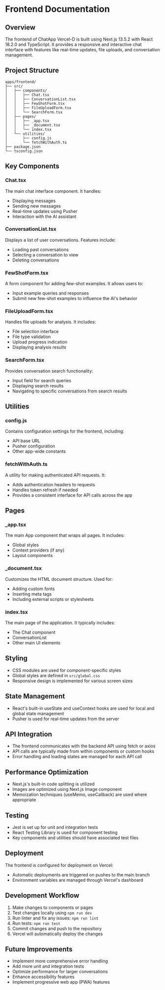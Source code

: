 # Frontend Documentation

## Overview

The frontend of ChatApp Vercel-D is built using Next.js 13.5.2 with React 18.2.0 and TypeScript. It provides a responsive and interactive chat interface with features like real-time updates, file uploads, and conversation management.

## Project Structure

```
apps/frontend/
├── src/
│   ├── components/
│   │   ├── Chat.tsx
│   │   ├── ConversationList.tsx
│   │   ├── FewShotForm.tsx
│   │   ├── FileUploadForm.tsx
│   │   └── SearchForm.tsx
│   ├── pages/
│   │   ├── _app.tsx
│   │   ├── _document.tsx
│   │   └── index.tsx
│   └── utilities/
│       ├── config.js
│       └── fetchWithAuth.ts
├── package.json
└── tsconfig.json
```

## Key Components

### Chat.tsx

The main chat interface component. It handles:
- Displaying messages
- Sending new messages
- Real-time updates using Pusher
- Interaction with the AI assistant

### ConversationList.tsx

Displays a list of user conversations. Features include:
- Loading past conversations
- Selecting a conversation to view
- Deleting conversations

### FewShotForm.tsx

A form component for adding few-shot examples. It allows users to:
- Input example queries and responses
- Submit new few-shot examples to influence the AI's behavior

### FileUploadForm.tsx

Handles file uploads for analysis. It includes:
- File selection interface
- File type validation
- Upload progress indication
- Displaying analysis results

### SearchForm.tsx

Provides conversation search functionality:
- Input field for search queries
- Displaying search results
- Navigating to specific conversations from search results

## Utilities

### config.js

Contains configuration settings for the frontend, including:
- API base URL
- Pusher configuration
- Other app-wide constants

### fetchWithAuth.ts

A utility for making authenticated API requests. It:
- Adds authentication headers to requests
- Handles token refresh if needed
- Provides a consistent interface for API calls across the app

## Pages

### _app.tsx

The main App component that wraps all pages. It includes:
- Global styles
- Context providers (if any)
- Layout components

### _document.tsx

Customizes the HTML document structure. Used for:
- Adding custom fonts
- Inserting meta tags
- Including external scripts or stylesheets

### index.tsx

The main page of the application. It typically includes:
- The Chat component
- ConversationList
- Other main UI elements

## Styling

- CSS modules are used for component-specific styles
- Global styles are defined in `src/global.css`
- Responsive design is implemented for various screen sizes

## State Management

- React's built-in useState and useContext hooks are used for local and global state management
- Pusher is used for real-time updates from the server

## API Integration

- The frontend communicates with the backend API using fetch or axios
- API calls are typically made from within components or custom hooks
- Error handling and loading states are managed for each API call

## Performance Optimization

- Next.js's built-in code splitting is utilized
- Images are optimized using Next.js Image component
- Memoization techniques (useMemo, useCallback) are used where appropriate

## Testing

- Jest is set up for unit and integration tests
- React Testing Library is used for component testing
- Key components and utilities should have associated test files

## Deployment

The frontend is configured for deployment on Vercel:
- Automatic deployments are triggered on pushes to the main branch
- Environment variables are managed through Vercel's dashboard

## Development Workflow

1. Make changes to components or pages
2. Test changes locally using `npm run dev`
3. Run linter and fix any issues: `npm run lint`
4. Run tests: `npm run test`
5. Commit changes and push to the repository
6. Vercel will automatically deploy the changes

## Future Improvements

- Implement more comprehensive error handling
- Add more unit and integration tests
- Optimize performance for larger conversations
- Enhance accessibility features
- Implement progressive web app (PWA) features